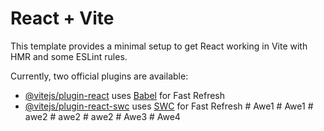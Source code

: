# React + Vite

This template provides a minimal setup to get React working in Vite with HMR and some ESLint rules.

Currently, two official plugins are available:

- [@vitejs/plugin-react](https://github.com/vitejs/vite-plugin-react/blob/main/packages/plugin-react/README.md) uses [Babel](https://babeljs.io/) for Fast Refresh
- [@vitejs/plugin-react-swc](https://github.com/vitejs/vite-plugin-react-swc) uses [SWC](https://swc.rs/) for Fast Refresh
#   A w e 1  
 #   A w e 1  
 #   a w e 2  
 #   a w e 2  
 #   a w e 2  
 #   A w e 3  
 #   A w e 4  
 